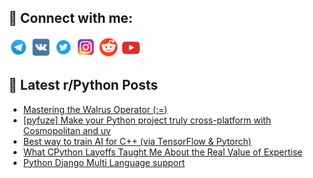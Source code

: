 ## 🔎 Connect with me:
[<img src="https://github.com/bullbesh/bullbesh/blob/main/images/Telegram.png" width="32" height="32" />](https://t.me/bullbesh)
[<img src="https://github.com/bullbesh/bullbesh/blob/main/images/VK.png" width="32" height="32" />](https://vk.com/bullbesh)
[<img src="https://github.com/bullbesh/bullbesh/blob/main/images/Twitter.png" width="32" height="32" />](https://twitter.com/bullbesh1)
[<img src="https://github.com/bullbesh/bullbesh/blob/main/images/Instagram.png" width="32" height="32" />](https://www.instagram.com/bullbesh)
[<img src="https://github.com/bullbesh/bullbesh/blob/main/images/Reddit.png" width="32" height="32" />](https://www.reddit.com/user/bullbesh)
[<img src="https://github.com/bullbesh/bullbesh/blob/main/images/YouTube.png" width="32" height="32" />](https://www.youtube.com/channel/UCtfjRs6uzgq5mfm8S06WTcg)

## 📕 Latest r/Python Posts
<!-- BLOG-POST-LIST:START -->
- [Mastering the Walrus Operator &lpar;:=&rpar;](https://www.reddit.com/r/Python/comments/1korewa/mastering_the_walrus_operator/)
- [[pyfuze] Make your Python project truly cross-platform with Cosmopolitan and uv](https://www.reddit.com/r/Python/comments/1koos2n/pyfuze_make_your_python_project_truly/)
- [Best way to train AI for C++ &lpar;via TensorFlow &amp; Pytorch&rpar;](https://www.reddit.com/r/Python/comments/1kony7k/best_way_to_train_ai_for_c_via_tensorflow_pytorch/)
- [What CPython Layoffs Taught Me About the Real Value of Expertise](https://www.reddit.com/r/Python/comments/1kok2e1/what_cpython_layoffs_taught_me_about_the_real/)
- [Python Django Multi Language support](https://www.reddit.com/r/Python/comments/1kojfnv/python_django_multi_language_support/)
<!-- BLOG-POST-LIST:END -->
